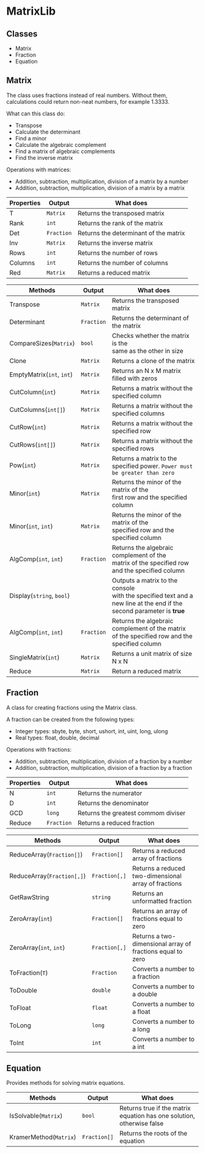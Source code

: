 # MatrixLib
## Classes

 - Matrix
 - Fraction
 - Equation
 
## Matrix
The class uses fractions instead of real numbers. Without them, calculations could return non-neat numbers, for example 1.3333.

What can this class do:
- Transpose
- Calculate the determinant
- Find a minor
- Calculate the algebraic complement
- Find a matrix of algebraic complements
- Find the inverse matrix

Operations with matrices:
- Addition, subtraction, multiplication, division of a matrix by a number
- Addition, subtraction, multiplication, division of a matrix by a matrix

| Properties | Output | What does |
| ------ | ------ | ------ |
| T | `Matrix` | Returns the transposed matrix |
| Rank | `int`| Returns the rank of the matrix |
| Det | `Fraction` | Returns the determinant of the matrix |
| Inv | `Matrix` | Returns the inverse matrix |
| Rows | `int` |  Returns the number of rows |
| Columns | `int` | Returns the number of columns |
| Red | `Matrix` | Returns a reduced matrix |

| Methods | Output | What does |
| ------ | ------ | ------ |
| Transpose | `Matrix` | Returns the transposed matrix |
| Determinant | `Fraction` | Returns the determinant of the matrix |
| CompareSizes(`Matrix`) | `bool` | Checks whether the matrix is the <br>same as the other in size |
| Clone | `Matrix` | Returns a clone of the matrix |
| EmptyMatrix(`int`, `int`) | `Matrix` | Returns an N x M matrix filled with zeros |
| CutColumn(`int`) | `Matrix` | Returns a matrix without the specified column | 
| CutColumns(`int[]`) | `Matrix` | Returns a matrix without the specified columns |
| CutRow(`int`) | `Matrix` | Returns a matrix without the specified row | 
| CutRows(`int[]`) | `Matrix` | Returns a matrix without the specified rows |
| Pow(`int`) | `Matrix` | Returns a matrix to the specified power. `Power must be greater than zero` |  
| Minor(`int`) | `Matrix` | Returns the minor of the matrix of the <br>first row and the specified column |
| Minor(`int`, `int`) | `Matrix` | Returns the minor of the matrix of the <br>specified row and the specified column | 
| AlgComp(`int`, `int`) | `Fraction` | Returns the algebraic complement of the<br> matrix of the specified row and the specified column |
| Display(`string`, `bool`) | |Outputs a matrix to the console<br> with the specified text and a new line at the end if the second parameter is **true**| 
| AlgComp(`int`, `int`) | `Fraction` | Returns the algebraic complement of the matrix<br> of the specified row and the specified column |
| SingleMatrix(`int`) | `Matrix` | Returns a unit matrix of size N x N |
| Reduce | `Matrix` | Return a reduced matrix |

## Fraction

A class for creating fractions using the Matrix class.

A fraction can be created from the following types:
- Integer types: sbyte, byte, short, ushort, int, uint, long, ulong
- Real types: float, double, decimal

Operations with fractions:
- Addition, subtraction, multiplication, division of a fraction by a number
- Addition, subtraction, multiplication, division of a fraction by a fraction

| Properties | Output | What does |
| ------ | ------ |------ |
| N | `int` | Returns the numerator |
| D | `int` |Returns the denominator |
| GCD | `long` |Returns the  greatest commom diviser |
| Reduce | `Fraction` | Returns a reduced fraction |

| Methods | Output | What does |
| ------ | ------ |------ |
| ReduceArray(`Fraction[]`) | `Fraction[]` | Returns a reduced array of fractions |
| ReduceArray(`Fraction[,]`) | `Fraction[,]` |Returns a reduced two-dimensional array of fractions |
| GetRawString | `string` | Returns an unformatted fraction |
| ZeroArray(`int`) | `Fraction[]` | Returns an array of fractions equal to zero |
| ZeroArray(`int`, `int`) | `Fraction[,]` | Returns a two-dimensional array of fractions equal to zero |
| ToFraction(`T`) | `Fraction` |Converts a number to a fraction |
| ToDouble | `double` | Converts a number to a double |
| ToFloat | `float` | Converts a number to a float |
| ToLong | `long` | Converts a number to a long |
| ToInt | `int` | Converts a number to a int |

## Equation

Provides methods for solving matrix equations.

| Methods | Output | What does |
| ------ | ------ |------ |
| IsSolvable(`Matrix`) | `bool`| Returns true if the matrix equation has one solution, otherwise false |
| KramerMethod(`Matrix`) | `Fraction[]` | Returns the roots of the equation |
